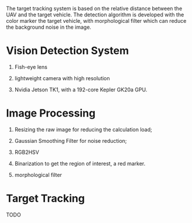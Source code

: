 The target tracking system is based on the relative distance between the UAV and the target vehicle. The detection algorithm is developed with the color marker the target vehicle, with morphological filter which can reduce the background noise in the image.

# Vision Detection System

1. Fish-eye lens

2. lightweight camera with high resolution

3. Nvidia Jetson TK1, with a 192-core Kepler GK20a GPU.

# Image Processing 

1. Resizing the raw image for reducing the calculation load;

2. Gaussian Smoothing Filter for noise reduction;

3. RGB2HSV

4. Binarization to get the region of interest, a red marker.

5. morphological filter

# Target Tracking

TODO
